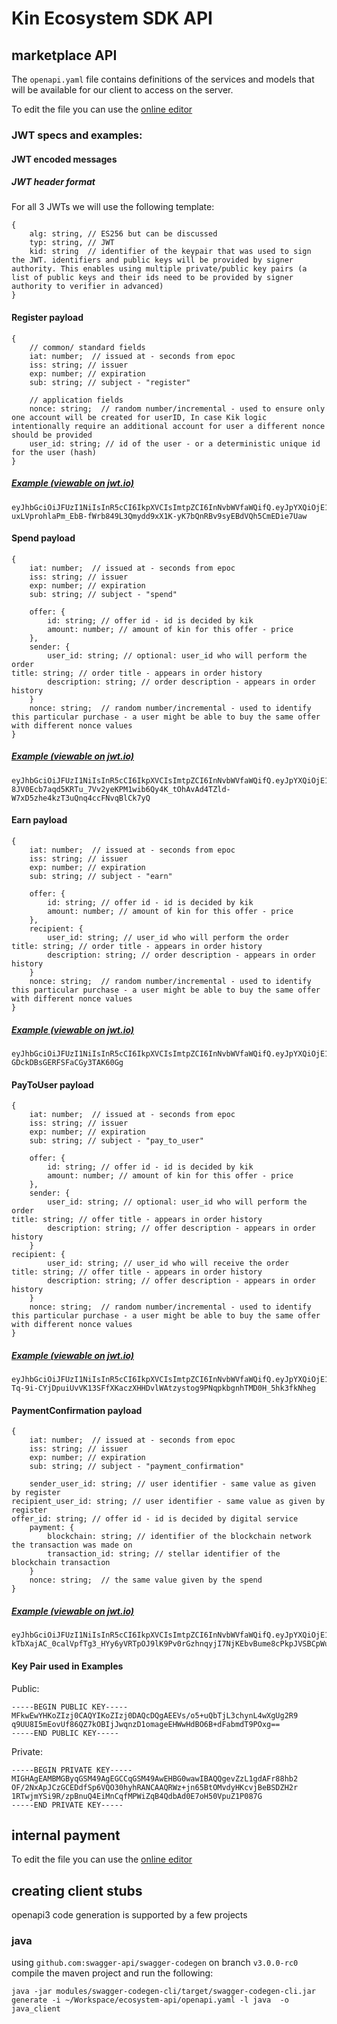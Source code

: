 # Kin Ecosystem SDK API

## marketplace API
The `openapi.yaml` file contains definitions of the services and models that will be available for our client to access on the server.

To edit the file you can use the [online editor](http://editor.swagger.io/?url=https://raw.githubusercontent.com/kinfoundation/ecosystem-api/master/openapi.yaml)

### JWT specs and examples:
#### JWT encoded messages
##### JWT header format

For all 3 JWTs we will use the following template:
```
{
	alg: string, // ES256 but can be discussed
	typ: string, // JWT
	kid: string  // identifier of the keypair that was used to sign the JWT. identifiers and public keys will be provided by signer authority. This enables using multiple private/public key pairs (a list of public keys and their ids need to be provided by signer authority to verifier in advanced)
}
```

#### Register payload
```
{
	// common/ standard fields
	iat: number;  // issued at - seconds from epoc
	iss: string; // issuer
	exp: number; // expiration
	sub: string; // subject - "register"

	// application fields
	nonce: string;  // random number/incremental - used to ensure only one account will be created for userID, In case Kik logic intentionally require an additional account for user a different nonce should be provided
	user_id: string; // id of the user - or a deterministic unique id for the user (hash)
}
```
##### [Example (viewable on jwt.io)](https://jwt.io/?token=eyJhbGciOiJFUzI1NiIsInR5cCI6IkpXVCIsImtpZCI6InNvbWVfaWQifQ.eyJpYXQiOjE1MTYyMzkwMjIsImlzcyI6ImtpayBzZXJ2ZXIiLCJleHAiOjE1MjYyMzkwMjIsInN1YiI6InJlZ2lzdGVyIiwidXNlcl9pZCI6ImFfaGFzaF9vbl9raWtfdXNlcl9pZCIsIm5vbmNlIjoic29tZSByYW5kb20gc3RyaW5nIn0.ubseKRWI_b2Dmb9ROuv-uxLVprohlaPm_EbB-fWrb849L3Qmydd9xX1K-yK7bQnRBv9syEBdVQh5CmEDie7Uaw)
```
eyJhbGciOiJFUzI1NiIsInR5cCI6IkpXVCIsImtpZCI6InNvbWVfaWQifQ.eyJpYXQiOjE1MTYyMzkwMjIsImlzcyI6ImtpayBzZXJ2ZXIiLCJleHAiOjE1MjYyMzkwMjIsInN1YiI6InJlZ2lzdGVyIiwidXNlcl9pZCI6ImFfaGFzaF9vbl9raWtfdXNlcl9pZCIsIm5vbmNlIjoic29tZSByYW5kb20gc3RyaW5nIn0.ubseKRWI_b2Dmb9ROuv-uxLVprohlaPm_EbB-fWrb849L3Qmydd9xX1K-yK7bQnRBv9syEBdVQh5CmEDie7Uaw
```

#### Spend payload
```
{
	iat: number;  // issued at - seconds from epoc
	iss: string; // issuer
	exp: number; // expiration
	sub: string; // subject - "spend"

	offer: {
		id: string; // offer id - id is decided by kik
		amount: number; // amount of kin for this offer - price
	},
	sender: {
		user_id: string; // optional: user_id who will perform the order
title: string; // order title - appears in order history
		description: string; // order description - appears in order history
	}
	nonce: string;  // random number/incremental - used to identify this particular purchase - a user might be able to buy the same offer with different nonce values
}
```
##### [Example (viewable on jwt.io)](https://jwt.io/?token=eyJhbGciOiJFUzI1NiIsInR5cCI6IkpXVCIsImtpZCI6InNvbWVfaWQifQ.eyJpYXQiOjE1MTYyMzkwMjIsImlzcyI6ImtpayBzZXJ2ZXIiLCJleHAiOjE1MjYyMzkwMjIsInN1YiI6InNwZW5kIiwib2ZmZXIiOnsiaWQiOiJPMTIzMTIzMTIzIiwiYW1vdW50Ijo1MDAwfSwic2VuZGVyIjp7InRpdGxlIjoiQmx1ZSBUaGVtZSIsImRlc2NyaXB0aW9uIjoiT2NlYW4gQmx1ZSIsInVzZXJfaWQiOiJzb21lX3VzZXIifSwibm9uY2UiOiJzb21lIHJhbmRvbSBzdHJpbmcifQ.SPvvD-8JV0Ecb7aqd5KRTu_7Vv2yeKPM1wib6Qy4K_tOhAvAd4TZld-W7xD5zhe4kzT3uQnq4ccFNvqBlCk7yQ)
```
eyJhbGciOiJFUzI1NiIsInR5cCI6IkpXVCIsImtpZCI6InNvbWVfaWQifQ.eyJpYXQiOjE1MTYyMzkwMjIsImlzcyI6ImtpayBzZXJ2ZXIiLCJleHAiOjE1MjYyMzkwMjIsInN1YiI6InNwZW5kIiwib2ZmZXIiOnsiaWQiOiJPMTIzMTIzMTIzIiwiYW1vdW50Ijo1MDAwfSwic2VuZGVyIjp7InRpdGxlIjoiQmx1ZSBUaGVtZSIsImRlc2NyaXB0aW9uIjoiT2NlYW4gQmx1ZSIsInVzZXJfaWQiOiJzb21lX3VzZXIifSwibm9uY2UiOiJzb21lIHJhbmRvbSBzdHJpbmcifQ.SPvvD-8JV0Ecb7aqd5KRTu_7Vv2yeKPM1wib6Qy4K_tOhAvAd4TZld-W7xD5zhe4kzT3uQnq4ccFNvqBlCk7yQ
```
#### Earn payload
```
{
	iat: number;  // issued at - seconds from epoc
	iss: string; // issuer
	exp: number; // expiration
	sub: string; // subject - "earn"

	offer: {
		id: string; // offer id - id is decided by kik
		amount: number; // amount of kin for this offer - price
	},
	recipient: {
		user_id: string; // user_id who will perform the order
title: string; // order title - appears in order history
		description: string; // order description - appears in order history
	}
	nonce: string;  // random number/incremental - used to identify this particular purchase - a user might be able to buy the same offer with different nonce values
}
```
##### [Example (viewable on jwt.io)](https://jwt.io/?token=eyJhbGciOiJFUzI1NiIsInR5cCI6IkpXVCIsImtpZCI6InNvbWVfaWQifQ.eyJpYXQiOjE1MTYyMzkwMjIsImlzcyI6ImtpayBzZXJ2ZXIiLCJleHAiOjE1MjYyMzkwMjIsInN1YiI6ImVhcm4iLCJvZmZlciI6eyJpZCI6Ik8xMjMxMjMxMjMiLCJhbW91bnQiOjUwMDB9LCJyZWNpcGllbnQiOnsidGl0bGUiOiJCbHVlIFRoZW1lIiwiZGVzY3JpcHRpb24iOiJPY2VhbiBCbHVlIiwidXNlcl9pZCI6InNvbWVfdXNlciJ9LCJub25jZSI6InNvbWUgcmFuZG9tIHN0cmluZyJ9.OE_Z6jqa4IuY4t0thk0OEgVVeevSrnvRQjwEHXqMU6cGJK3cm257yZZPc9yG-GDckDBsGERFSFaCGy3TAK60Gg)
```
eyJhbGciOiJFUzI1NiIsInR5cCI6IkpXVCIsImtpZCI6InNvbWVfaWQifQ.eyJpYXQiOjE1MTYyMzkwMjIsImlzcyI6ImtpayBzZXJ2ZXIiLCJleHAiOjE1MjYyMzkwMjIsInN1YiI6ImVhcm4iLCJvZmZlciI6eyJpZCI6Ik8xMjMxMjMxMjMiLCJhbW91bnQiOjUwMDB9LCJyZWNpcGllbnQiOnsidGl0bGUiOiJCbHVlIFRoZW1lIiwiZGVzY3JpcHRpb24iOiJPY2VhbiBCbHVlIiwidXNlcl9pZCI6InNvbWVfdXNlciJ9LCJub25jZSI6InNvbWUgcmFuZG9tIHN0cmluZyJ9.OE_Z6jqa4IuY4t0thk0OEgVVeevSrnvRQjwEHXqMU6cGJK3cm257yZZPc9yG-GDckDBsGERFSFaCGy3TAK60Gg
```
#### PayToUser payload
```
{
	iat: number;  // issued at - seconds from epoc
	iss: string; // issuer
	exp: number; // expiration
	sub: string; // subject - "pay_to_user"

	offer: {
		id: string; // offer id - id is decided by kik
		amount: number; // amount of kin for this offer - price
	},
	sender: {
		user_id: string; // optional: user_id who will perform the order
title: string; // offer title - appears in order history
		description: string; // offer description - appears in order history
	}
recipient: {
		user_id: string; // user_id who will receive the order
title: string; // offer title - appears in order history
		description: string; // offer description - appears in order history
	}
	nonce: string;  // random number/incremental - used to identify this particular purchase - a user might be able to buy the same offer with different nonce values
}
```
##### [Example (viewable on jwt.io)](https://jwt.io/?token=eyJhbGciOiJFUzI1NiIsInR5cCI6IkpXVCIsImtpZCI6InNvbWVfaWQifQ.eyJpYXQiOjE1MTYyMzkwMjIsImlzcyI6ImtpayBzZXJ2ZXIiLCJleHAiOjE1MjYyMzkwMjIsInN1YiI6InBheV90b191c2VyIiwib2ZmZXIiOnsiaWQiOiJPMTIzMTIzMTIzIiwiYW1vdW50Ijo1MDAwfSwic2VuZGVyX29yZGVyIjp7InRpdGxlIjoiVGlwIEZyb20gRG9vZHkiLCJkZXNjcmlwdGlvbiI6IkRvb2R5IHRpcHBlZCB5b3UiLCJ1c2VyX2lkIjoidXNlcjpuaXR6YW4ifSwicmVjaXBpZW50X29yZGVyIjp7InRpdGxlIjoiVGlwIFRvIE5pdHphbiIsImRlc2NyaXB0aW9uIjoiWW91IHRpcHBlZCBOaXR6YW4iLCJ1c2VyX2lkIjoidXNlcjpkb29keSJ9LCJub25jZSI6InNvbWUgcmFuZG9tIHN0cmluZyJ9.XEH6zbelizwnu1Awi-Tq-9i-CYjDpuiUvVK13SFfXKaczXHHDvlWAtzystog9PNqpkbgnhTMD0H_5hk3fkNheg)
```
eyJhbGciOiJFUzI1NiIsInR5cCI6IkpXVCIsImtpZCI6InNvbWVfaWQifQ.eyJpYXQiOjE1MTYyMzkwMjIsImlzcyI6ImtpayBzZXJ2ZXIiLCJleHAiOjE1MjYyMzkwMjIsInN1YiI6InBheV90b191c2VyIiwib2ZmZXIiOnsiaWQiOiJPMTIzMTIzMTIzIiwiYW1vdW50Ijo1MDAwfSwic2VuZGVyX29yZGVyIjp7InRpdGxlIjoiVGlwIEZyb20gRG9vZHkiLCJkZXNjcmlwdGlvbiI6IkRvb2R5IHRpcHBlZCB5b3UiLCJ1c2VyX2lkIjoidXNlcjpuaXR6YW4ifSwicmVjaXBpZW50X29yZGVyIjp7InRpdGxlIjoiVGlwIFRvIE5pdHphbiIsImRlc2NyaXB0aW9uIjoiWW91IHRpcHBlZCBOaXR6YW4iLCJ1c2VyX2lkIjoidXNlcjpkb29keSJ9LCJub25jZSI6InNvbWUgcmFuZG9tIHN0cmluZyJ9.XEH6zbelizwnu1Awi-Tq-9i-CYjDpuiUvVK13SFfXKaczXHHDvlWAtzystog9PNqpkbgnhTMD0H_5hk3fkNheg
```
#### PaymentConfirmation payload
```
{
	iat: number;  // issued at - seconds from epoc
	iss: string; // issuer
	exp: number; // expiration
	sub: string; // subject - "payment_confirmation"

	sender_user_id: string; // user identifier - same value as given by register
recipient_user_id: string; // user identifier - same value as given by register
offer_id: string; // offer id - id is decided by digital service
	payment: {
		blockchain: string; // identifier of the blockchain network the transaction was made on
		transaction_id: string; // stellar identifier of the blockchain transaction
	}
	nonce: string;  // the same value given by the spend
}
```
##### [Example (viewable on jwt.io)](https://jwt.io/?token=eyJhbGciOiJFUzI1NiIsInR5cCI6IkpXVCIsImtpZCI6InNvbWVfaWQifQ.eyJpYXQiOjE1MTYyMzkwMjIsImlzcyI6ImtpayIsImV4cCI6MTUyNjIzOTAyMiwic3ViIjoicGF5bWVudF9jb25maXJtYXRpb24iLCJvZmZlcl9pZCI6Ik8xMjMxMjMxMjMiLCJzZW5kZXJfdXNlcl9pZCI6InVzZXI6ZG9vZHkiLCJyZWNpcGllbnRfdXNlcl9pZCI6InVzZXI6bml0emFuIiwicGF5bWVudCI6eyJibG9ja2NoYWluIjoic3RlbGxhci1tYWlubmV0IiwidHJhbnNhY3Rpb25faWQiOiJ0cmFuc2FjdGlvbjoxMjM0NSJ9LCJub25jZSI6InNvbWUgcmFuZG9tIHN0cmluZyJ9.f2H0b-kTbXajAC_0calVpfTg3_HYy6yVRTpOJ9lK9Pv0rGzhnqyjI7NjKEbvBume8cPkpJVSBCpWud7t4GQoFg)
```
eyJhbGciOiJFUzI1NiIsInR5cCI6IkpXVCIsImtpZCI6InNvbWVfaWQifQ.eyJpYXQiOjE1MTYyMzkwMjIsImlzcyI6ImtpayIsImV4cCI6MTUyNjIzOTAyMiwic3ViIjoicGF5bWVudF9jb25maXJtYXRpb24iLCJvZmZlcl9pZCI6Ik8xMjMxMjMxMjMiLCJzZW5kZXJfdXNlcl9pZCI6InVzZXI6ZG9vZHkiLCJyZWNpcGllbnRfdXNlcl9pZCI6InVzZXI6bml0emFuIiwicGF5bWVudCI6eyJibG9ja2NoYWluIjoic3RlbGxhci1tYWlubmV0IiwidHJhbnNhY3Rpb25faWQiOiJ0cmFuc2FjdGlvbjoxMjM0NSJ9LCJub25jZSI6InNvbWUgcmFuZG9tIHN0cmluZyJ9.f2H0b-kTbXajAC_0calVpfTg3_HYy6yVRTpOJ9lK9Pv0rGzhnqyjI7NjKEbvBume8cPkpJVSBCpWud7t4GQoFg
```

#### Key Pair used in Examples
Public:
```
-----BEGIN PUBLIC KEY-----
MFkwEwYHKoZIzj0CAQYIKoZIzj0DAQcDQgAEEVs/o5+uQbTjL3chynL4wXgUg2R9
q9UU8I5mEovUf86QZ7kOBIjJwqnzD1omageEHWwHdBO6B+dFabmdT9POxg==
-----END PUBLIC KEY-----
```
Private:
```
-----BEGIN PRIVATE KEY-----
MIGHAgEAMBMGByqGSM49AgEGCCqGSM49AwEHBG0wawIBAQQgevZzL1gdAFr88hb2
OF/2NxApJCzGCEDdfSp6VQO30hyhRANCAAQRWz+jn65BtOMvdyHKcvjBeBSDZH2r
1RTwjmYSi9R/zpBnuQ4EiMnCqfMPWiZqB4QdbAd0E7oH50VpuZ1P087G
-----END PRIVATE KEY-----
```

## internal payment

To edit the file you can use the [online editor](http://editor.swagger.io/?url=https://raw.githubusercontent.com/kinfoundation/ecosystem-api/master/payment.yaml)

## creating client stubs

openapi3 code generation is supported by a few projects

### java

using `github.com:swagger-api/swagger-codegen` on branch `v3.0.0-rc0` compile the maven project and run the following:
```
java -jar modules/swagger-codegen-cli/target/swagger-codegen-cli.jar generate -i ~/Workspace/ecosystem-api/openapi.yaml -l java  -o java_client
```
